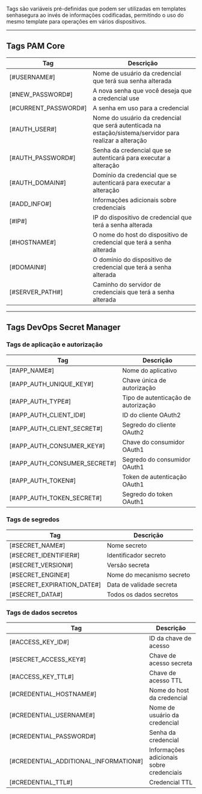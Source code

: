 Tags são variáveis pré\-definidas que podem ser utilizadas em templates senhasegura ao invés de informações codificadas, permitindo o uso do mesmo template para operações em vários dispositivos.

  




---

## Tags PAM Core



| Tag | Descrição |
| --- | --- |
| \[\#USERNAME\#] | Nome de usuário da credencial que terá sua senha alterada |
| \[\#NEW\_PASSWORD\#] | A nova senha que você deseja que a credencial use |
| \[\#CURRENT\_PASSWORD\#] | A senha em uso para a credencial |
| \[\#AUTH\_USER\#] | Nome do usuário da credencial que será autenticada na estação/sistema/servidor para realizar a alteração |
| \[\#AUTH\_PASSWORD\#] | Senha da credencial que se autenticará para executar a alteração |
| \[\#AUTH\_DOMAIN\#] | Domínio da credencial que se autenticará para executar a alteração |
| \[\#ADD\_INFO\#] | Informações adicionais sobre credenciais |
| \[\#IP\#] | IP do dispositivo de credencial que terá a senha alterada |
| \[\#HOSTNAME\#] | O nome do host do dispositivo de credencial que terá a senha alterada |
| \[\#DOMAIN\#] | O domínio do dispositivo de credencial que terá a senha alterada |
| \[\#SERVER\_PATH\#] | Caminho do servidor de credenciais que terá a senha alterada |



---

## Tags DevOps Secret Manager

### Tags de aplicação e autorização



| Tag | Descrição |
| --- | --- |
| \[\#APP\_NAME\#] | Nome do aplicativo |
| \[\#APP\_AUTH\_UNIQUE\_KEY\#] | Chave única de autorização |
| \[\#APP\_AUTH\_TYPE\#] | Tipo de autenticação de autorização |
| \[\#APP\_AUTH\_CLIENT\_ID\#] | ID do cliente OAuth2 |
| \[\#APP\_AUTH\_CLIENT\_SECRET\#] | Segredo do cliente OAuth2 |
| \[\#APP\_AUTH\_CONSUMER\_KEY\#] | Chave do consumidor OAuth1 |
| \[\#APP\_AUTH\_CONSUMER\_SECRET\#] | Segredo do consumidor OAuth1 |
| \[\#APP\_AUTH\_TOKEN\#] | Token de autenticação OAuth1 |
| \[\#APP\_AUTH\_TOKEN\_SECRET\#] | Segredo do token OAuth1 |

### Tags de segredos



| Tag | Descrição |
| --- | --- |
| \[\#SECRET\_NAME\#] | Nome secreto |
| \[\#SECRET\_IDENTIFIER\#] | Identificador secreto |
| \[\#SECRET\_VERSION\#] | Versão secreta |
| \[\#SECRET\_ENGINE\#] | Nome do mecanismo secreto |
| \[\#SECRET\_EXPIRATION\_DATE\#] | Data de validade secreta |
| \[\#SECRET\_DATA\#] | Todos os dados secretos |

### Tags de dados secretos



| Tag | Descrição |
| --- | --- |
| \[\#ACCESS\_KEY\_ID\#] | ID da chave de acesso |
| \[\#SECRET\_ACCESS\_KEY\#] | Chave de acesso secreta |
| \[\#ACCESS\_KEY\_TTL\#] | Chave de acesso TTL |
| \[\#CREDENTIAL\_HOSTNAME\#] | Nome do host da credencial |
| \[\#CREDENTIAL\_USERNAME\#] | Nome de usuário da credencial |
| \[\#CREDENTIAL\_PASSWORD\#] | Senha da credencial |
| \[\#CREDENTIAL\_ADDITIONAL\_INFORMATION\#] | Informações adicionais sobre credenciais |
| \[\#CREDENTIAL\_TTL\#] | Credencial TTL |

